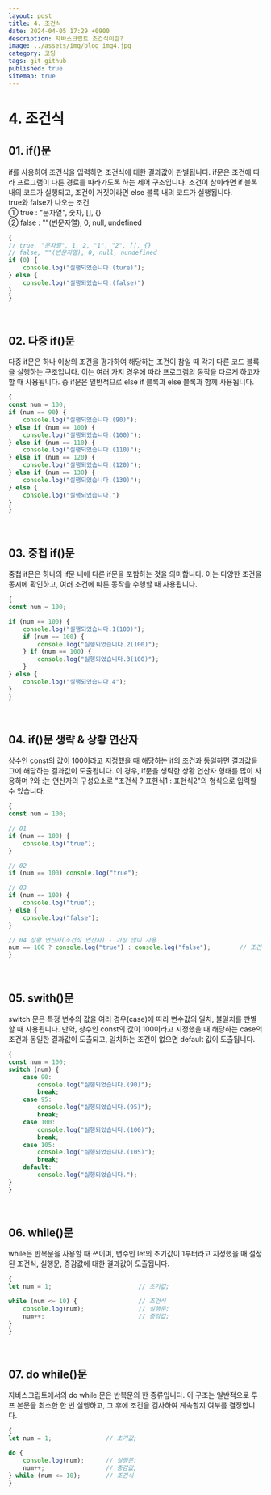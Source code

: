 ```yaml
---
layout: post
title: 4. 조건식
date: 2024-04-05 17:29 +0900
description: 자바스크립트 조건식이란?
image: ../assets/img/blog_img4.jpg
category: 코딩
tags: git github
published: true
sitemap: true
---
```

# 4. 조건식
##  01. if()문
if를 사용하여 조건식을 입력하면 조건식에 대한 결과값이 판별됩니다. if문은 조건에 따라 프로그램이 다른 경로를 따라가도록 하는 제어 구조입니다.    조건이 참이라면 if 블록 내의 코드가 실행되고, 조건이 거짓이라면 else 블록 내의 코드가 실행됩니다.   
true와 false가 나오는 조건   
① true : "문자열", 숫자, [], {}   
② false : ""(빈문자열), 0, null, undefined   
````javascript
{
// true, "문자열", 1, 2, "1", "2", [], {}
// false, ""(빈문자열), 0, null, nundefined
if (0) {
    console.log("실행되었습니다.(ture)");
} else {
    console.log("실행되었습니다.(false)")
}
}
````   
<br>
   
## 02. 다중 if()문
다중 if문은 하나 이상의 조건을 평가하여 해당하는 조건이 참일 때 각기 다른 코드 블록을 실행하는 구조입니다. 이는 여러 가지 경우에 따라 프로그램의 동작을 다르게 하고자 할 때 사용됩니다. 중 if문은 일반적으로 else if 블록과 else 블록과 함께 사용됩니다.   
````javascript
{
const num = 100;
if (num == 90) {
    console.log("실행되었습니다.(90)");
} else if (num == 100) {
    console.log("실행되었습니다.(100)");
} else if (num == 110) {
    console.log("실행되었습니다.(110)");
} else if (num == 120) {
    console.log("실행되었습니다.(120)");
} else if (num == 130) {
    console.log("실행되었습니다.(130)");
} else {
    console.log("실행되었습니다.")
}
}
````
<br>

## 03. 중첩 if()문
중첩 if문은 하나의 if문 내에 다른 if문을 포함하는 것을 의미합니다. 이는 다양한 조건을 동시에 확인하고, 여러 조건에 따른 동작을 수행할 때 사용됩니다.   
````javascript
{
const num = 100;

if (num == 100) {
    console.log("실행되었습니다.1(100)");
    if (num == 100) {
        console.log("실행되었습니다.2(100)");
    } if (num == 100) {
        console.log("실행되었습니다.3(100)");
    }
} else {
    console.log("실행되었습니다.4");
}
}
````
<br>

##  04. if()문 생략 & 상황 연산자
상수인 const의 값이 100이라고 지정했을 때 해당하는 if의 조건과 동일하면 결과값을 그에 해당하는 결과값이 도출됩니다. 이 경우, if문을 생략한 상황 연산자 형태를 많이 사용하며 ?와 :는 연산자의 구성요소로 "조건식 ? 표현식1 : 표현식2"의 형식으로 입력할 수 있습니다.
````javascript
{
const num = 100;

// 01
if (num == 100) {
    console.log("true");
}

// 02
if (num == 100) console.log("true");

// 03
if (num == 100) {
    console.log("true");
} else {
    console.log("false");
}

// 04 상황 연산자(조건식 연산자) - 가장 많이 사용
num == 100 ? console.log("true") : console.log("false");        // 조건식 ? 표현식1 : 표현식2
}
````
<br>

## 05. swith()문
switch 문은 특정 변수의 값을 여러 경우(case)에 따라 변수값의 일치, 불일치를 판별할 때 사용됩니다. 만약, 상수인 const의 값이 100이라고 지정했을 때 해당하는 case의 조건과 동일한 결과값이 도출되고, 일치하는 조건이 없으면 default 값이 도출됩니다.    
````javascript
{
const num = 100;
switch (num) {
    case 90:
        console.log("실행되었습니다.(90)");
        break;
    case 95:
        console.log("실행되었습니다.(95)");
        break;
    case 100:
        console.log("실행되었습니다.(100)");
        break;
    case 105:
        console.log("실행되었습니다.(105)");
        break;
    default:
        console.log("실행되었습니다.");
}
}
````
<br>

## 06. while()문
while은 반복문을 사용할 때 쓰이며, 변수인 let의 초기값이 1부터라고 지정했을 때 설정된 조건식, 실행문, 증감값에 대한 결과값이 도출됩니다. 
````javascript
{
let num = 1;                        // 초기값;

while (num <= 10) {                 // 조건식
    console.log(num);               // 실행문;
    num++;                          // 증감값;
}
}
````
<br>

## 07. do while()문
자바스크립트에서의 do while 문은 반복문의 한 종류입니다. 이 구조는 일반적으로 루프 본문을 최소한 한 번 실행하고, 그 후에 조건을 검사하여 계속할지 여부를 결정합니다.
````javascript
{
let num = 1;               // 초기값;

do {
    console.log(num);      // 실행문;
    num++;                 // 증감값;
} while (num <= 10);       // 조건식
}
````
<br>


